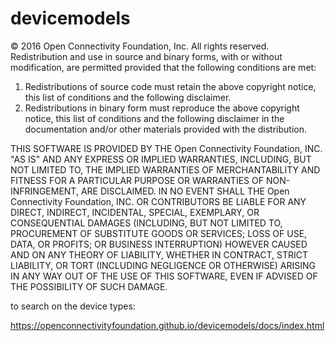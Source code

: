 # devicemodels

© 2016 Open Connectivity Foundation, Inc. All rights reserved.
Redistribution and use in source and binary forms, with or without modification, are permitted provided that the following conditions are met:
1.  Redistributions of source code must retain the above copyright notice, this list of conditions and the following disclaimer.
2.  Redistributions in binary form must reproduce the above copyright notice, this list of conditions and the following disclaimer in the documentation and/or other materials provided with the distribution.

THIS SOFTWARE IS PROVIDED BY THE Open Connectivity Foundation, INC. "AS IS" AND ANY EXPRESS OR IMPLIED WARRANTIES, INCLUDING, BUT NOT LIMITED TO, THE IMPLIED WARRANTIES OF MERCHANTABILITY AND FITNESS FOR A PARTICULAR PURPOSE OR WARRANTIES OF NON-INFRINGEMENT, ARE DISCLAIMED. IN NO EVENT SHALL THE Open Connectivity Foundation, INC. OR CONTRIBUTORS BE LIABLE FOR ANY DIRECT, INDIRECT, INCIDENTAL, SPECIAL, EXEMPLARY, OR CONSEQUENTIAL DAMAGES (INCLUDING, BUT NOT LIMITED TO, PROCUREMENT OF SUBSTITUTE GOODS OR SERVICES; LOSS OF USE, DATA, OR PROFITS; OR BUSINESS INTERRUPTION) HOWEVER CAUSED AND ON ANY THEORY OF LIABILITY, WHETHER IN CONTRACT, STRICT LIABILITY, OR TORT (INCLUDING NEGLIGENCE OR OTHERWISE) ARISING IN ANY WAY OUT OF THE USE OF THIS SOFTWARE, EVEN IF ADVISED OF THE POSSIBILITY OF SUCH DAMAGE.

to search on the device types:

https://openconnectivityfoundation.github.io/devicemodels/docs/index.html
